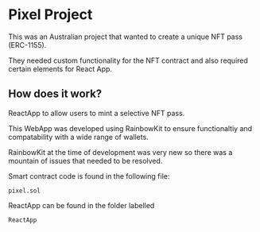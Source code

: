 # Pixel Project
This was an Australian project that wanted to create a unique NFT pass (ERC-1155).

They needed custom functionality for the NFT contract and also required certain elements for React App.


## How does it work?
ReactApp to allow users to mint a selective NFT pass.

This WebApp was developed using RainbowKit to ensure functionaltiy and compatability with a wide range of wallets.

RainbowKit at the time of development was very new so there was a mountain of issues that needed to be resolved.

Smart contract code is found in the following file: 
```
pixel.sol
```

ReactApp can be found in the folder labelled
```
ReactApp
```
